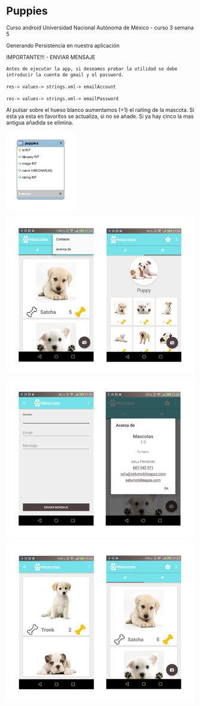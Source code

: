 ﻿# Puppies
Curso android Universidad Nacional Autónoma de México - curso 3 semana 5

Generando Persistencia en nuestra aplicación


IMPORTANTE!!! - ENVIAR MENSAJE

	Antes de ejecutar la app, si deseamos probar la utilidad se debe introducir la cuenta de gmail y el password.

	res-> values-> strings.xml-> emailAccount

	res-> values-> strings.xml-> emailPassword


Al pulsar sobre el hueso blanco aumentamos (+1) el raiting de la mascota. Si esta ya esta en favoritos se actualiza, si no se añade. Si ya hay cinco la mas antigua añadida se elimina.

![Alt text](https://github.com/seLuFerrando/Puppies/blob/week5/app/src/main/res/drawable/DBModel.png "DataBase Model")

![Alt text](https://github.com/seLuFerrando/Puppies/blob/week5/app/src/main/res/drawable/screenshot41.png "ViewPager - Options menu – RecyclerView")

![Alt text](https://github.com/seLuFerrando/Puppies/blob/week5/app/src/main/res/drawable/screenshot42.png "Contact Form – JavaMail - About...")

![Alt text](https://github.com/seLuFerrando/Puppies/blob/week5/app/src/main/res/drawable/screenshot43.png "Raiting Mascota – Favorites")

